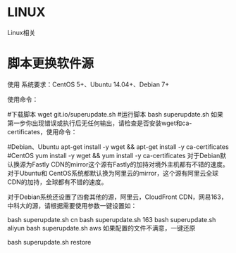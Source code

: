 # LINUX
Linux相关



# 脚本更换软件源
使用
系统要求：CentOS 5+、Ubuntu 14.04+、Debian 7+

使用命令：

#下载脚本
wget git.io/superupdate.sh
#运行脚本
bash superupdate.sh
如果第一步你出现错误或执行后无任何输出，请检查是否安装wget和ca-certificates，使用命令：

#Debian、Ubuntu
apt-get install -y wget && apt-get install -y ca-certificates
#CentOS
yum install -y wget && yum install -y ca-certificates
对于Debian默认换源为Fastly CDN的mirror这个源有Fastly的加持对境外主机都有不错的速度。对于Ubuntu和 CentOS系统都默认换为阿里云的mirror，这个源有阿里云全球CDN的加持，全球都有不错的速度。

对于Debian系统还设置了四套其他的源，阿里云，CloudFront CDN，网易163，中科大的源，请根据需要使用参数一键设置如：

bash superupdate.sh cn
bash superupdate.sh 163
bash superupdate.sh aliyun
bash superupdate.sh aws
如果配置的文件不满意，一键还原

bash superupdate.sh restore
